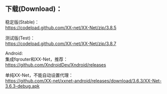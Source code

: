 
## 下载(Download)：
稳定版(Stable)：  
https://codeload.github.com/XX-net/XX-Net/zip/3.8.5


测试版(Test)：  
https://codeload.github.com/XX-net/XX-Net/zip/3.8.7


Android:  
集成fqrouter和XX-Net，推荐：  
https://github.com/XndroidDev/Xndroid/releases

单纯XX-Net，不能自动设置代理：    
https://github.com/XX-net/xxnet-android/releases/download/3.6.3/XX-Net-3.6.3-debug.apk
